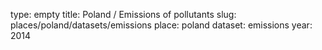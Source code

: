 type: empty
title: Poland / Emissions of pollutants
slug: places/poland/datasets/emissions
place: poland
dataset: emissions
year: 2014
